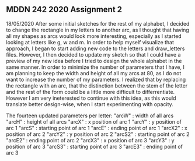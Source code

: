 ## MDDN 242 2020 Assignment 2
18/05/2020
After some initial sketches for the rest of my alphabet, I decided to change the rectangle in my letters to another arc, as I thought that having all my shapes as arcs would look more interesting, especially as I started looking at letters like g, w and m. In order to help myself visualize that approach, I began to start adding new code to the letters and draw_letters files. However, I then decided to update my sketch so that I could have a preview of my new idea before I tried to design the whole alphabet in the same manner. In order to minimize the number of parameters that I have, I am planning to keep the width and height of all my arcs at 80, as I do not want to increase the number of my parameters. I realized that by replacing the rectangle with an arc, that the distinction between the stem of the letter and the rest of the form could be a little more difficult to differrentiate. However I am very ineterested to continue with this idea, as this would translate better design-wise, when I start experimenting with opacity.

The fourteen updated parameters per letter:
"arcW" : width of all arcs
"arcH" : height of all arcs
"arcX" : x position of arc 1
"arcY" : y position of arc 1
"arcS" : starting point of arc 1
"arcE" : ending point of arc 1
"arcX2" : x position of arc 2
"arcY2" : y position of arc 2
"arcS2" : starting point of arc 2
"arcE2" : ending point of arc 2
"arcX3" : x position of arc 3
"arcY3" : y position of arc 3
"arcS3" : starting point of arc 3
"arcE3" : ending point of arc 3
